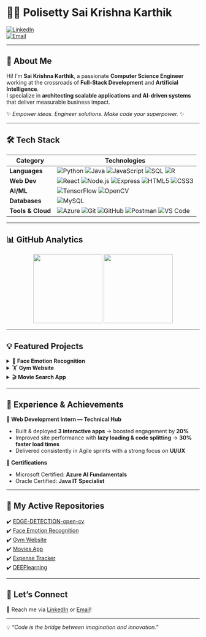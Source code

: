 # 👨‍💻 Polisetty Sai Krishna Karthik  

[![LinkedIn](https://img.shields.io/badge/LinkedIn-0A66C2.svg?style=for-the-badge&logo=LinkedIn&logoColor=white)](https://www.linkedin.com/in/pskk)  
[![Email](https://img.shields.io/badge/Email-D14836.svg?style=for-the-badge&logo=Gmail&logoColor=white)](mailto:22MH1A4254@acoe.edu.in)  

---

## 🚀 About Me

Hi! I’m **Sai Krishna Karthik**, a passionate **Computer Science Engineer** working at the crossroads of **Full-Stack Development** and **Artificial Intelligence**.  
I specialize in **architecting scalable applications and AI-driven systems** that deliver measurable business impact. 

✨ _Empower ideas. Engineer solutions. Make code your superpower._ ✨  

---

## 🛠️ Tech Stack  

| **Category** | **Technologies** |
|--------------|------------------|
| **Languages** | ![Python](https://img.shields.io/badge/Python-3776AB.svg?style=for-the-badge&logo=Python&logoColor=white) ![Java](https://img.shields.io/badge/Java-EA2D2E.svg?style=for-the-badge&logo=Java&logoColor=white) ![JavaScript](https://img.shields.io/badge/JavaScript-F7DF1E.svg?style=for-the-badge&logo=JavaScript&logoColor=black) ![SQL](https://img.shields.io/badge/SQL-4479A1.svg?style=for-the-badge&logo=MySQL&logoColor=white) ![R](https://img.shields.io/badge/R-276DC3.svg?style=for-the-badge&logo=R&logoColor=white) |
| **Web Dev** | ![React](https://img.shields.io/badge/React-61DAFB.svg?style=for-the-badge&logo=React&logoColor=black) ![Node.js](https://img.shields.io/badge/Node.js-339933.svg?style=for-the-badge&logo=Node.js&logoColor=white) ![Express](https://img.shields.io/badge/Express-000000.svg?style=for-the-badge&logo=Express&logoColor=white) ![HTML5](https://img.shields.io/badge/HTML5-E34F26.svg?style=for-the-badge&logo=HTML5&logoColor=white) ![CSS3](https://img.shields.io/badge/CSS3-1572B6.svg?style=for-the-badge&logo=CSS3&logoColor=white) |
| **AI/ML** | ![TensorFlow](https://img.shields.io/badge/TensorFlow-FF6F00.svg?style=for-the-badge&logo=TensorFlow&logoColor=white) ![OpenCV](https://img.shields.io/badge/OpenCV-5C3EE8.svg?style=for-the-badge&logo=OpenCV&logoColor=white) |
| **Databases** | ![MySQL](https://img.shields.io/badge/MySQL-4479A1.svg?style=for-the-badge&logo=MySQL&logoColor=white) |
| **Tools & Cloud** | ![Azure](https://img.shields.io/badge/Azure-0078D4.svg?style=for-the-badge&logo=Microsoft-Azure&logoColor=white) ![Git](https://img.shields.io/badge/Git-F05032.svg?style=for-the-badge&logo=Git&logoColor=white) ![GitHub](https://img.shields.io/badge/GitHub-181717.svg?style=for-the-badge&logo=GitHub&logoColor=white) ![Postman](https://img.shields.io/badge/Postman-FF6C37.svg?style=for-the-badge&logo=Postman&logoColor=white) ![VS Code](https://img.shields.io/badge/VS_Code-007ACC.svg?style=for-the-badge&logo=Visual-Studio-Code&logoColor=white) |

---

## 📊 GitHub Analytics  

<p align="center">
  <img src="https://github-readme-stats.vercel.app/api?username=PSKKarthik&show_icons=true&theme=radical&hide_border=true&count_private=true" height="180px"/>
  <img src="https://github-readme-stats.vercel.app/api/top-langs/?username=PSKKarthik&layout=compact&theme=radical&hide_border=true" height="180px"/>
</p>  

---

## 💡 Featured Projects  

<details>
<summary>🧠 <strong>Face Emotion Recognition</strong></summary>
Real-time CNN-based classifier detecting **7 human emotions** using TensorFlow + OpenCV.  
🔗 [View Repo](https://github.com/PSKKarthik/Face-Emotion-Recognition)  
</details>

<details>
<summary>🏋️ <strong>Gym Website</strong></summary>
Responsive full-stack web app with **authentication, BMI calculator, REST APIs, and schedules**.  
🔗 [View Repo](https://github.com/PSKKarthik/Gym-Website)  
</details>

<details>
<summary>🎬 <strong>Movie Search App</strong></summary>
React + API-powered movie search with real-time results, trailers, and ratings.  
🔗 [View Repo](https://github.com/PSKKarthik/Movies-APP)  
</details>

---

## 🚀 Experience & Achievements  

**💼 Web Development Intern — Technical Hub**  
- Built & deployed **3 interactive apps** → boosted engagement by **20%**  
- Improved site performance with **lazy loading & code splitting** → **30% faster load times**  
- Delivered consistently in Agile sprints with a strong focus on **UI/UX**  

**🏅 Certifications**  
- Microsoft Certified: **Azure AI Fundamentals**  
- Oracle Certified: **Java IT Specialist**  

---

## 🔗 My Active Repositories  

✔️ [EDGE-DETECTION-open-cv](https://github.com/PSKKarthik/EDGE-DETECTION-open-cv)  
✔️ [Face Emotion Recognition](https://github.com/PSKKarthik/Face-Emotion-Recognition)  
✔️ [Gym Website](https://github.com/PSKKarthik/Gym-Website)  
✔️ [Movies App](https://github.com/PSKKarthik/Movies-APP)  
✔️ [Expense Tracker](https://github.com/PSKKarthik/Expense-Tracker)  
✔️ [DEEPlearning](https://github.com/PSKKarthik/DEEPlearning)  

---

## 🌟 Let’s Connect  
📩 Reach me via [LinkedIn](https://www.linkedin.com/in/pskk) or [Email](mailto:22MH1A4254@acoe.edu.in)!  

---

💡 _“Code is the bridge between imagination and innovation.”_  
